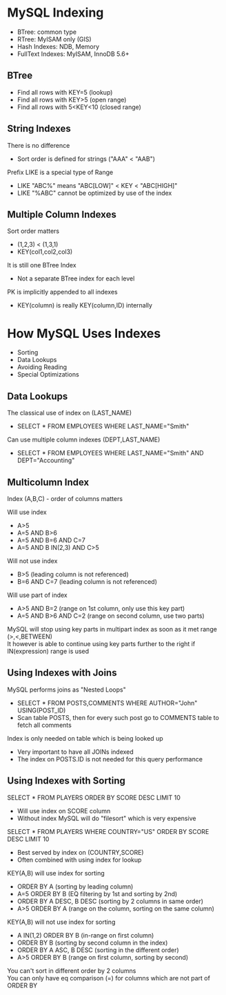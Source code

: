 # MySQL Indexing

- BTree: common type
- RTree: MyISAM only (GIS)
- Hash Indexes: NDB, Memory
- FullText Indexes: MyISAM, InnoDB 5.6+

## BTree
- Find all rows with KEY=5 (lookup)
- Find all rows with KEY>5 (open range)
- Find all rows with 5<KEY<10 (closed range)

## String Indexes
There is no difference
- Sort order is defined for strings ("AAA" < "AAB")

Prefix LIKE is a special type of Range
- LIKE "ABC%" means "ABC[LOW]" < KEY < "ABC[HIGH]"
- LIKE "%ABC" cannot be optimized by use of the index

## Multiple Column Indexes
Sort order matters
- (1,2,3) < (1,3,1)
- KEY(col1,col2,col3)

It is still one BTree Index
- Not a separate BTree index for each level

PK is implicitly appended to all indexes
- KEY(column) is really KEY(column,ID) internally

# How MySQL Uses Indexes

- Sorting
- Data Lookups
- Avoiding Reading
- Special Optimizations

## Data Lookups
The classical use of index on (LAST_NAME)
- SELECT * FROM EMPLOYEES WHERE LAST_NAME="Smith"

Can use multiple column indexes (DEPT,LAST_NAME)
- SELECT * FROM EMPLOYEES WHERE LAST_NAME="Smith" AND DEPT="Accounting"

## Multicolumn Index
Index (A,B,C) - order of columns matters

Will use index
- A>5
- A=5 AND B>6
- A=5 AND B=6 AND C=7
- A=5 AND B IN(2,3) AND C>5

Will not use index
- B>5 (leading column is not referenced)
- B=6 AND C=7 (leading column is not referenced)

Will use part of index
- A>5 AND B=2 (range on 1st column, only use this key part)
- A=5 AND B>6 AND C=2 (range on second column, use two parts)

MySQL will stop using key parts in multipart index as soon as it met range (>,<,BETWEEN)<br/>
It however is able to continue using key parts further to the right if IN(expression) range is used

## Using Indexes with Joins
MySQL performs joins as "Nested Loops"
- SELECT * FROM POSTS,COMMENTS WHERE AUTHOR="John" USING(POST_ID)
- Scan table POSTS, then for every such post go to COMMENTS table to fetch all comments

Index is only needed on table which is being looked up
- Very important to have all JOINs indexed
- The index on POSTS.ID is not needed for this query performance

## Using Indexes with Sorting
SELECT * FROM PLAYERS ORDER BY SCORE DESC LIMIT 10
- Will use index on SCORE column
- Without index MySQL will do "filesort" which is very expensive

SELECT * FROM PLAYERS WHERE COUNTRY="US" ORDER BY SCORE DESC LIMIT 10
- Best served by index on (COUNTRY,SCORE)
- Often combined with using index for lookup

KEY(A,B) will use index for sorting
- ORDER BY A (sorting by leading column)
- A=5 ORDER BY B (EQ filtering by 1st and sorting by 2nd)
- ORDER BY A DESC, B DESC (sorting by 2 columns in same order)
- A>5 ORDER BY A (range on the column, sorting on the same column)

KEY(A,B) will not use index for sorting
- A IN(1,2) ORDER BY B (in-range on first column)
- ORDER BY B (sorting by second column in the index)
- ORDER BY A ASC, B DESC (sorting in the different order)
- A>5 ORDER BY B (range on first column, sorting by second)

You can't sort in different order by 2 columns<br/>
You can only have eq comparison (=) for columns which are not part of ORDER BY

